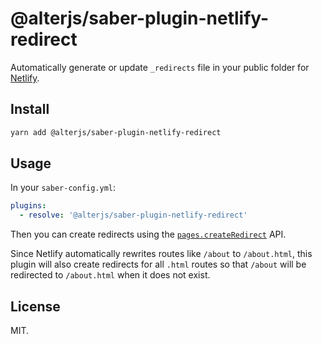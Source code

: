 # @alterjs/saber-plugin-netlify-redirect

Automatically generate or update `_redirects` file in your public folder for [Netlify](https://www.netlify.com/docs/redirects/).

## Install

```bash
yarn add @alterjs/saber-plugin-netlify-redirect
```

## Usage

In your `saber-config.yml`:

```yml
plugins:
  - resolve: '@alterjs/saber-plugin-netlify-redirect'
```

Then you can create redirects using the [`pages.createRedirect`](<https://saber.land/docs/saber-instance.html#pages.createredirect(config)>) API.

Since Netlify automatically rewrites routes like `/about` to `/about.html`, this plugin will also create redirects for all `.html` routes so that `/about` will be redirected to `/about.html` when it does not exist.

## License

MIT.
